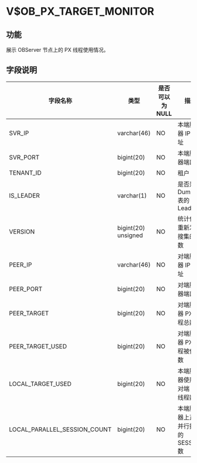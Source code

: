 V$OB_PX_TARGET_MONITOR
===========================================

功能 
-------------------

展示 OBServer 节点上的 PX 线程使用情况。

字段说明
----------------------

|             字段名称             |         类型          | 是否可以为 NULL |    描述     |
|------------------------------|---------------------|------------|-----------|
| SVR_IP                       | varchar(46)         | NO         | 本端服务器 IP 地址 |
| SVR_PORT                     | bigint(20)          | NO         | 本端服务器端口号    |
| TENANT_ID                    | bigint(20)          | NO         | 租户 ID     |
| IS_LEADER                    | varchar(1)          | NO         | 是否是 Dummy 表的 Leader          |
| VERSION                      | bigint(20) unsigned | NO         | 统计信息重新发起搜集的次数          |
| PEER_IP                      | varchar(46)         | NO         | 对端服务器 IP 地址          |
| PEER_PORT                    | bigint(20)          | NO         | 对端服务器端口号          |
| PEER_TARGET                  | bigint(20)          | NO         | 对端服务器 PX 线程总数          |
| PEER_TARGET_USED             | bigint(20)          | NO         | 对端服务器 PX 线程被使用数          |
| LOCAL_TARGET_USED            | bigint(20)          | NO         | 本端服务器使用的对端 PX 线程数          |
| LOCAL_PARALLEL_SESSION_COUNT | bigint(20)          | NO         | 本端服务器上正在并行执行的 SESSION 数          |

